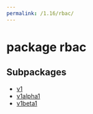 ```yaml
---
permalink: /1.16/rbac/
---
```


# package rbac



## Subpackages

* [v1](rbac-v1.md)
* [v1alpha1](rbac-v1alpha1.md)
* [v1beta1](rbac-v1beta1.md)